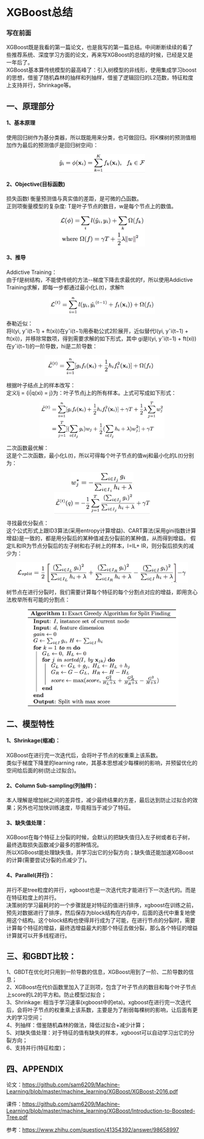 # XGBoost总结 
### 写在前面
XGBoost既是我看的第一篇论文，也是我写的第一篇总结。中间断断续续的看了些推荐系统、深度学习方面的论文，再来写XGBoost的总结的时候，已经是又是一年后了。  
XGBoost基本算传统模型的最高峰了：引入树模型的非线形，使用集成学习boost的思想，借鉴了随机森林的抽样和列抽样，借鉴了逻辑回归的L2范数，特征粒度上支持并行，Shrinkage等。   

##  一、原理部分
####  1、基本原理  
使用回归树作为基分类器，所以既能用来分类，也可做回归。将K棵树的预测值相加作为最后的预测值(F是回归树空间)： 
<center> 
<img src=figure/1.png width = 45% div align=center> 
</center> 

####  2、Objective(目标函数)  
损失函数l 衡量预测值与真实值的差距，是可微的凸函数。  
正则项衡量模型的复杂度: T是叶子节点的数目，w是每个节点上的数值。  
<center> <img src=figure/2.png width = 45% div align=center> </center> 

####  3、推导
Addictive Training：  
由于f是树结构，不能使传统的方法--梯度下降去求最优的f，所以使用Addictive Training求解，即每一步都通过最小化L(t)，求解ft
<center> 
<img src=figure/3.png width = 55% div align=center> 
</center> 


泰勒近似：  
将l(yi, yˆi(t−1) + ft(xi))在yˆi(t−1)用泰勒公式2阶展开，近似替代l(yi, yˆi(t−1) + ft(xi))，并移除常数项，得到需要求解的如下形式，其中 gi是l(yi, yˆi(t−1) + ft(xi))在yˆi(t−1)的一阶导数，hi是二阶导数：
<center> 
<img src=figure/4.png width = 60% div align=center>
</center>


根据叶子结点上的样本改写：  
定义Ij = {i|q(xi) = j}为：叶子节点j上的所有样本。上式可写成如下形式：
<center> 
<img src=figure/5.png width = 65% div align=center>
</center> 


二次函数最优解：  
这是个二次函数，最小化L(t)，所以可得每个叶子节点的值wj和最小化的L(t)分别为：
<center> 
<img src=figure/6.png width = 33% div align=center>
</center> 

<center> 
<img src=figure/7.png width = 50% div align=center>
</center> 


寻找最优分裂点：  
这个公式形式上跟ID3算法(采用entropy计算增益)、CART算法(采用gini指数计算增益)是一致的，都是用分裂后的某种值减去分裂前的某种值，从而得到增益。
假定IL和IR为节点分裂后的左子树和右子树上的样本，I=IL+ IR，则分裂后损失的减少为：
<center> 
<img src=figure/8.png width = 90% div align=center>
</center> 

树节点在进行分裂时，我们需要计算每个特征的每个分割点对应的增益，即用贪心法枚举所有可能的分割点：
<center> 
<img src=figure/9.png width = 80% div align=center>  
</center> 

##  二、模型特性
####  1、Shrinkage(缩减)：
XGBoost在进行完一次迭代后，会将叶子节点的权重乘上该系数。  
类似于梯度下降里的learning rate，其基本思想减少每棵树的影响，并预留优化的空间给后面的树(防止过拟合)。

####  2、Column Sub-sampling(列抽样)：  
本人理解是增加树之间的差异性，减少最终结果的方差，最后达到防止过拟合的效果；另外也可加快训练速度，毕竟相当于减少了特征。

#### 3、缺失值处理：
XGBoost在每个特征上分裂的时候，会默认的把缺失值归入左子树或者右子树，最终选取损失函数减少最多的那种情况。  
所以XGBoost能处理缺失值，并学习出它的分裂方向；缺失值还能加速XGBoost的计算(需要尝试分裂的点减少了)。

#### 4、Parallel(并行)：
并行不是tree粒度的并行，xgboost也是一次迭代完才能进行下一次迭代的。而是在特征粒度上的并行。   
决策树的学习最耗时的一个步骤就是对特征的值进行排序，xgboost在训练之前，预先对数据进行了排序，然后保存为block结构在内存中，后面的迭代中重复地使用这个结构。这个block结构也使得并行成为了可能，在进行节点的分裂时，需要计算每个特征的增益，最终选增益最大的那个特征去做分裂，那么各个特征的增益计算就可以开多线程进行。

## 三、和GBDT比较：
1、GBDT在优化时只用到一阶导数的信息，XGBoost用到了一阶、二阶导数的信息；  
2、XGBoost在代价函数里加入了正则项，包含了叶子节点的数目和每个叶子节点上score的L2的平方和。防止模型过拟合；  
3、Shrinkage: 相当于学习速率(xgboost中的eta)。xgboost在进行完一次迭代后，会将叶子节点的权重乘上该系数，主要是为了削弱每棵树的影响，让后面有更大的学习空间；  
4、列抽样：借鉴随机森林的做法，降低过拟合+减少计算；  
5、对缺失值处理：对于特征的值有缺失的样本，xgboost可以自动学习出它的分裂方向；  
6、支持并行(特征粒度)；

## 四、APPENDIX
论文：https://github.com/sam6209/Machine-Learning/blob/master/machine_learning/XGBoost/XGBoost-2016.pdf  

课件：https://github.com/sam6209/Machine-Learning/blob/master/machine_learning/XGBoost/Introduction-to-Boosted-Tree.pdf  

参考：https://www.zhihu.com/question/41354392/answer/98658997
